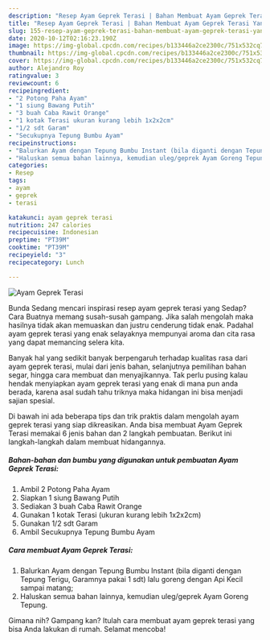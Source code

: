 ```yaml
---
description: "Resep Ayam Geprek Terasi | Bahan Membuat Ayam Geprek Terasi Yang Bisa Manjain Lidah"
title: "Resep Ayam Geprek Terasi | Bahan Membuat Ayam Geprek Terasi Yang Bisa Manjain Lidah"
slug: 155-resep-ayam-geprek-terasi-bahan-membuat-ayam-geprek-terasi-yang-bisa-manjain-lidah
date: 2020-10-12T02:16:23.190Z
image: https://img-global.cpcdn.com/recipes/b133446a2ce2300c/751x532cq70/ayam-geprek-terasi-foto-resep-utama.jpg
thumbnail: https://img-global.cpcdn.com/recipes/b133446a2ce2300c/751x532cq70/ayam-geprek-terasi-foto-resep-utama.jpg
cover: https://img-global.cpcdn.com/recipes/b133446a2ce2300c/751x532cq70/ayam-geprek-terasi-foto-resep-utama.jpg
author: Alejandro Roy
ratingvalue: 3
reviewcount: 6
recipeingredient:
- "2 Potong Paha Ayam"
- "1 siung Bawang Putih"
- "3 buah Caba Rawit Orange"
- "1 kotak Terasi ukuran kurang lebih 1x2x2cm"
- "1/2 sdt Garam"
- "Secukupnya Tepung Bumbu Ayam"
recipeinstructions:
- "Balurkan Ayam dengan Tepung Bumbu Instant (bila diganti dengan Tepung Terigu, Garamnya pakai 1 sdt) lalu goreng dengan Api Kecil sampai matang;"
- "Haluskan semua bahan lainnya, kemudian uleg/geprek Ayam Goreng Tepung."
categories:
- Resep
tags:
- ayam
- geprek
- terasi

katakunci: ayam geprek terasi 
nutrition: 247 calories
recipecuisine: Indonesian
preptime: "PT39M"
cooktime: "PT39M"
recipeyield: "3"
recipecategory: Lunch

---
```



![Ayam Geprek Terasi](https://img-global.cpcdn.com/recipes/b133446a2ce2300c/751x532cq70/ayam-geprek-terasi-foto-resep-utama.jpg)

Bunda Sedang mencari inspirasi resep ayam geprek terasi yang Sedap? Cara Buatnya memang susah-susah gampang. Jika salah mengolah maka hasilnya tidak akan memuaskan dan justru cenderung tidak enak. Padahal ayam geprek terasi yang enak selayaknya mempunyai aroma dan cita rasa yang dapat memancing selera kita.

Banyak hal yang sedikit banyak berpengaruh terhadap kualitas rasa dari ayam geprek terasi, mulai dari jenis bahan, selanjutnya pemilihan bahan segar, hingga cara membuat dan menyajikannya. Tak perlu pusing kalau hendak menyiapkan ayam geprek terasi yang enak di mana pun anda berada, karena asal sudah tahu triknya maka hidangan ini bisa menjadi sajian spesial.




Di bawah ini ada beberapa tips dan trik praktis dalam mengolah ayam geprek terasi yang siap dikreasikan. Anda bisa membuat Ayam Geprek Terasi memakai 6 jenis bahan dan 2 langkah pembuatan. Berikut ini langkah-langkah dalam membuat hidangannya.

<!--inarticleads1-->

##### Bahan-bahan dan bumbu yang digunakan untuk pembuatan Ayam Geprek Terasi:

1. Ambil 2 Potong Paha Ayam
1. Siapkan 1 siung Bawang Putih
1. Sediakan 3 buah Caba Rawit Orange
1. Gunakan 1 kotak Terasi (ukuran kurang lebih 1x2x2cm)
1. Gunakan 1/2 sdt Garam
1. Ambil Secukupnya Tepung Bumbu Ayam




<!--inarticleads2-->

##### Cara membuat Ayam Geprek Terasi:

1. Balurkan Ayam dengan Tepung Bumbu Instant (bila diganti dengan Tepung Terigu, Garamnya pakai 1 sdt) lalu goreng dengan Api Kecil sampai matang;
1. Haluskan semua bahan lainnya, kemudian uleg/geprek Ayam Goreng Tepung.




Gimana nih? Gampang kan? Itulah cara membuat ayam geprek terasi yang bisa Anda lakukan di rumah. Selamat mencoba!
